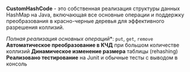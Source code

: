 **CustomHashCode** - это собственная реализация структуры данных HashMap на Java, включающая все основные операции и поддержку преобразования в красно-черные деревья для эффективного разрешения коллизий.

*Полная реализация основных операций**: `put`, `get`, `remove`
**Автоматическое преобразование в КЧД** при большом количестве коллизий
**Динамическое изменение размера** таблицы (rehashing)
**Реализовано тестирование** на Junit и обычные тесты с выводом в консоль
